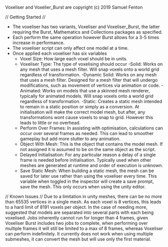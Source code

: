 Voxeliser and Voxelier_Burst are copyright (c) 2019 Samuel Fenton

// Getting Started //
- The voxeliser has two variants, Voxeliser and Voxeliser_Burst, the latter requiring the Burst, Mathematics and Collections packages as specified.
- Each perform the same operation however Burst allows for a 3-5 times increase in performance.
- The voxeliser script can only affect one model at a time.
- Once applied each voxeliser has six variables
	- Voxel Size: How large each voxel should be in units.
	- Voxeliser Type: The type of voxelising should occur
		-Solid: Works on any mesh that uses a mesh filter. Will snap voxels onto a world grid regardless of transformation.
		-Dynamic Solid: Works on any mesh that uses a mesh filter. Designed for a mesh filter that will undergo modifications, such as movement of vertices via animation or code. 
		-Animated: Works on models that use a skinned mesh renderer, typically for animated models. Will snap voxels onto a world grid regardless of transformation.
		-Static: Creates a static mesh intended to remain in a static position or simply as a conversion. At initialisation will make the correct model mesh, but after, any transformations wont cause voxels to snap to grid. However this leads to little or no overhead.  
	- Perform Over Frames: In assisting with optimisation, calculations can occur over several frames as needed. This can lead to smoother gameplay but add more stutter to any animation.  
	- Object With Mesh: This is the object that contains the model mesh. If not assigned it is assumed to be on the same object as the script.
	- Delayed Initialisation: For any particular reason a delay of a single frame is needed before initialisation. Typically used when other meshes are generated at runtime and order of execution is unknown.
	- Save Static Mesh: When building a static mesh, the mesh can be saved for later use rather than using the voxeliser every time. This variable when toggled in the inspector will create a save prompt, save the mesh. This only occurs when using the unity editor.

// Known Issues //
Due to a limitation in unity meshes, there can be no more than 65535 vertices in a single mesh. As each voxel is 8 vertices, this leads to a hard limit of 8191 voxels per object. In the case of needing more, suggested that models are separated into several parts with each being voxelised.
Jobs inherently cannot run for longer than 4 frames, given Voxeliser Burst includes two jobs to complete, when performing over multiple frames it will still be limited to a max of 8 frames, whereas Voxeliser can perform indefinitely.
It currently does not work when using multiple submeshes, it can convert the mesh but will use only the first material.